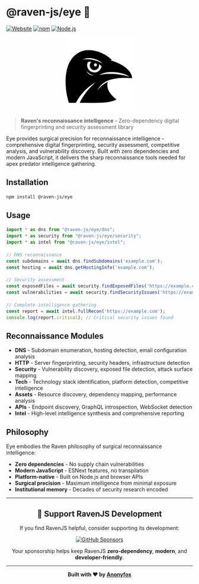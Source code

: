# @raven-js/eye 🦅

[![Website](https://img.shields.io/badge/Website-ravenjs.dev-blue.svg)](https://ravenjs.dev)
[![npm](https://img.shields.io/npm/v/@raven-js/eye.svg)](https://www.npmjs.com/package/@raven-js/eye)
[![Node.js](https://img.shields.io/badge/Node.js-22.5+-green.svg)](https://nodejs.org/)

<div align="center">
  <img src="./media/logo.webp" alt="Eye Logo" width="200" height="200" />
</div>

> **Raven's reconnaissance intelligence** - Zero-dependency digital fingerprinting and security assessment library

Eye provides surgical precision for reconnaissance intelligence - comprehensive digital fingerprinting, security assessment, competitive analysis, and vulnerability discovery. Built with zero dependencies and modern JavaScript, it delivers the sharp reconnaissance tools needed for apex predator intelligence gathering.

## Installation

```bash
npm install @raven-js/eye
```

## Usage

```javascript
import * as dns from "@raven-js/eye/dns";
import * as security from "@raven-js/eye/security";
import * as intel from "@raven-js/eye/intel";

// DNS reconnaissance
const subdomains = await dns.findSubdomains('example.com');
const hosting = await dns.getHostingInfo('example.com');

// Security assessment
const exposedFiles = await security.findExposedFiles('https://example.com');
const vulnerabilities = await security.findSecurityIssues('https://example.com');

// Complete intelligence gathering
const report = await intel.fullRecon('https://example.com');
console.log(report.critical); // Critical security issues found
```

## Reconnaissance Modules

- **DNS** - Subdomain enumeration, hosting detection, email configuration analysis
- **HTTP** - Server fingerprinting, security headers, infrastructure detection
- **Security** - Vulnerability discovery, exposed file detection, attack surface mapping
- **Tech** - Technology stack identification, platform detection, competitive intelligence
- **Assets** - Resource discovery, dependency mapping, performance analysis
- **APIs** - Endpoint discovery, GraphQL introspection, WebSocket detection
- **Intel** - High-level intelligence synthesis and comprehensive reporting

## Philosophy

Eye embodies the Raven philosophy of surgical reconnaissance intelligence:

- **Zero dependencies** - No supply chain vulnerabilities
- **Modern JavaScript** - ESNext features, no transpilation
- **Platform-native** - Built on Node.js and browser APIs
- **Surgical precision** - Maximum intelligence from minimal exposure
- **Institutional memory** - Decades of security research encoded

---

<div align="center">

## 🦅 Support RavenJS Development

If you find RavenJS helpful, consider supporting its development:

[![GitHub Sponsors](https://img.shields.io/badge/Sponsor%20on%20GitHub-%23EA4AAA?style=for-the-badge&logo=github&logoColor=white)](https://github.com/sponsors/Anonyfox)

Your sponsorship helps keep RavenJS **zero-dependency**, **modern**, and **developer-friendly**.

---

**Built with ❤️ by [Anonyfox](https://anonyfox.com)**

</div>
